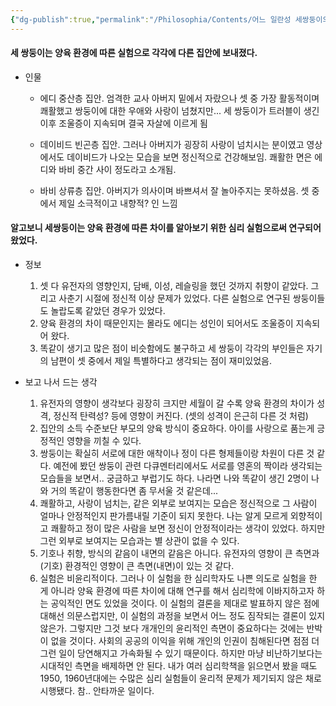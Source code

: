 ```yaml
---
{"dg-publish":true,"permalink":"/Philosophia/Contents/어느 일란성 세쌍둥이의 재회/","tags":["#다큐멘터리","#넷플릭스"]}
---
```



#### 세 쌍둥이는 양육 환경에 따른 실험으로 각각에 다른 집안에 보내졌다.

- 인물
    - 에디 중산층 집안. 엄격한 교사 아버지 밑에서 자랐으나 셋 중 가장 활동적이며 쾌활했고 쌍둥이에 대한 우애와 사랑이 넘쳤지만... 세 쌍둥이가 트러블이 생긴 이후 조울증이 지속되며 결국 자살에 이르게 됨
        
    - 데이비드 빈곤층 집안. 그러나 아버지가 굉장히 사랑이 넘치시는 분이였고 영상에서도 데이비드가 나오는 모습을 보면 정신적으로 건강해보임. 쾌활한 면은 에디와 바비 중간 사이 정도라고 소개됨.
        
    - 바비 상류층 집안. 아버지가 의사이며 바쁘셔서 잘 놀아주지는 못하셨음. 셋 중에서 제일 소극적이고 내향적? 인 느낌
        

#### 알고보니 세쌍둥이는 양육 환경에 따른 차이를 알아보기 위한 심리 실험으로써 연구되어 왔었다.

- 정보
    
    1. 셋 다 유전자의 영향인지, 담배, 이성, 레슬링을 했던 것까지 취향이 같았다. 그리고 사춘기 시절에 정신적 이상 문제가 있었다. 다른 실험으로 연구된 쌍둥이들도 놀랍도록 같았던 경우가 있었다.
    2. 양육 환경의 차이 때문인지는 몰라도 에디는 성인이 되어서도 조울증이 지속되어 왔다.
    3. 똑같이 생기고 많은 점이 비슷함에도 불구하고 세 쌍둥이 각각의 부인들은 자기의 남편이 셋 중에서 제일 특별하다고 생각되는 점이 재미있었음.
- 보고 나서 드는 생각
    
    1. 유전자의 영향이 생각보다 굉장히 크지만 세월이 갈 수록 양육 환경의 차이가 성격, 정신적 탄력성? 등에 영향이 커진다. (셋의 성격이 은근히 다른 것 처럼)
    2. 집안의 소득 수준보단 부모의 양육 방식이 중요하다. 아이를 사랑으로 품는게 긍정적인 영향을 끼칠 수 있다.
    3. 쌍둥이는 확실히 서로에 대한 애착이나 정이 다른 형제들이랑 차원이 다른 것 같다. 예전에 봤던 쌍둥이 관련 다큐멘터리에서도 서로를 영혼의 짝이라 생각되는 모습들을 보면서.. 궁금하고 부럽기도 하다. 나라면 나와 똑같이 생긴 2명이 나와 거의 똑같이 행동한다면 좀 무서울 것 같은데...
    4. 쾌활하고, 사랑이 넘치는, 같은 외부로 보여지는 모습은 정신적으로 그 사람이 얼마나 안정적인지 판가름내릴 기준이 되지 못한다. 나는 알게 모르게 외향적이고 쾌활하고 정이 많은 사람을 보면 정신이 안정적이라는 생각이 있었다. 하지만 그런 외부로 보여지는 모습과는 별 상관이 없을 수 있다.
    5. 기호나 취향, 방식의 같음이 내면의 같음은 아니다. 유전자의 영향이 큰 측면과(기호) 환경적인 영향이 큰 측면(내면)이 있는 것 같다.
    6. 실험은 비윤리적이다. 그러나 이 실험을 한 심리학자도 나쁜 의도로 실험을 한 게 아니라 양육 환경에 따른 차이에 대해 연구를 해서 심리학에 이바지하고자 하는 공익적인 면도 있었을 것이다. 이 실험의 결론을 제대로 발표하지 않은 점에 대해선 의문스럽지만, 이 실험의 과정을 보면서 어느 정도 짐작되는 결론이 있지 않은가. 그렇지만 그것 보다 개개인의 윤리적인 측면이 중요하다는 것에는 반박이 없을 것이다. 사회의 공공의 이익을 위해 개인의 인권이 침해된다면 점점 더 그런 일이 당연해지고 가속화될 수 있기 때문이다. 하지만 마냥 비난하기보다는 시대적인 측면을 배제하면 안 된다. 내가 여러 심리학책을 읽으면서 봤을 때도 1950, 1960년대에는 수많은 심리 실험들이 윤리적 문제가 제기되지 않은 채로 시행됐다. 참.. 안타까운 일이다.